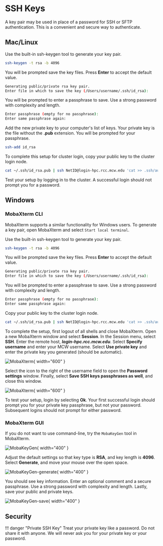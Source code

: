 # SSH Keys

A key pair may be used in place of a password for SSH or SFTP authentication. This is a convenient and secure way to authenticate.

## Mac/Linux

Use the built-in ssh-keygen tool to generate your key pair.

```bash
ssh-keygen -t rsa -b 4096
```

You will be prompted save the key files. Press **Enter** to accept the default value.

```bash
Generating public/private rsa key pair.
Enter file in which to save the key (/Users/username/.ssh/id_rsa):
```

You will be prompted to enter a passphrase to save. Use a strong password with complexity and length.

```bash
Enter passphrase (empty for no passphrase):
Enter same passphrase again:
```

Add the new private key to your computer's list of keys. Your private key is the file without the **.pub** extension. You will be prompted for your passphrase.

```bash
ssh-add id_rsa
```

To complete this setup for cluster login, copy your public key to the cluster login node.

```bash
cat ~/.ssh/id_rsa.pub | ssh NetID@login-hpc.rcc.mcw.edu 'cat >> .ssh/authorized_keys
```

Test your setup by logging in to the cluster. A successful login should not prompt you for a password.

## Windows

### MobaXterm CLI

MobaXterm supports a similar functionality for Windows users. To generate a key pair, open MobaXterm and select `Start local terminal`.

Use the built-in ssh-keygen tool to generate your key pair.

```bash
ssh-keygen -t rsa -b 4096
```

You will be prompted save the key files. Press **Enter** to accept the default value.

```bash
Generating public/private rsa key pair.
Enter file in which to save the key (/Users/username/.ssh/id_rsa):
```

You will be prompted to enter a passphrase to save. Use a strong password with complexity and length.

```bash
Enter passphrase (empty for no passphrase):
Enter same passphrase again:
```

Copy your public key to the cluster login node.

```bash
cat ~/.ssh/id_rsa.pub | ssh NetID@login-hpc.rcc.mcw.edu 'cat >> .ssh/authorized_keys
```

To complete the setup, first logout of all shells and close MobaXterm. Open a new MobaXterm window and select **Session**. In the Session menu, select **SSH**. Enter the remote host, ***login-hpc.rcc.mcw.edu***. Select **Specify username** and enter your MCW username. Select **Use private key** and enter the private key you generated (should be automatic).

![MobaXterm](../../_static/img/MobaXterm-Session.png){ width="600" }

Select the icon to the right of the username field to open the **Password settings** window. Finally, select **Save SSH keys passphrases as well**, and close this window.

![MobaXterm](../../_static/img/MobaXterm-save.png){ width="600" }

To test your setup, login by selecting **Ok**. Your first successful login should prompt you for your private key passphrase, but not your password. Subsequent logins should not prompt for either password.

### MobaXterm GUI

If you do not want to use command-line, try the `MobaKeyGen` tool in MobaXterm.

![MobaKeyGen](../../_static/img/MobaKeyGen.png){ width="400" }

Adjust the default settings so that key type is **RSA**, and key length is **4096**. Select **Generate**, and move your mouse over the open space.

![MobaKeyGen-generate](../../_static/img/MobaKeyGen-generate.png){ width="400" }

You should see key information. Enter an optional comment and a secure passphrase. Use a strong password with complexity and length. Lastly, save your public and private keys.

![MobaKeyGen-save](../../_static/img/MobaKeyGen-save.png){ width="400" }

## Security

!!! danger "Private SSH Key"
    Treat your private key like a password. Do not share it with anyone. We will never ask you for your private key or your password.
